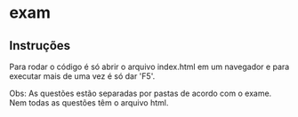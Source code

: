 # exam

## Instruções

Para rodar o código é só abrir o arquivo index.html em um navegador e para executar mais de uma vez é só dar 'F5'.

Obs: As questões estão separadas por pastas de acordo com o exame. Nem todas as questões têm o arquivo html.